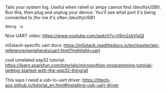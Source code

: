 Tails your system log. Useful when rshell or ampy cannot find /dev/ttyUSB0. Run this, then plug and unplug your device. You'll see what port it's being connected to (for me it's often /dev/ttyUSB1

```
dmesg -w
```

Nice UART video: https://www.youtube.com/watch?v=V6m2skVlsQI

m5stack-specific uart docs: https://m5stack.readthedocs.io/en/master/api-reference/peripherals/uart.html?highlight=uart

cool unrelated esp32 tutorial: https://learn.sparkfun.com/tutorials/micropython-programming-tutorial-getting-started-with-the-esp32-thing/all

This says I need a usb-to-uart driver: https://titech-aos.github.io/tutorial_en.html#installing-usb-uart-driver


